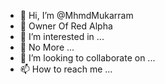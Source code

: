 - 👋 Hi, I’m @MhmdMukarram
- 👑 Owner Of Red Alpha
- 👀 I’m interested in ...
- 🌱 No More ...
- 💞️ I’m looking to collaborate on ...
- 📫 How to reach me ...

<!---
MhmdMukarram1/MhmdMukarram1 is a ✨ special ✨ repository because its `README.md` (this file) appears on your GitHub profile.
You can click the Preview link to take a look at your changes.
--->
